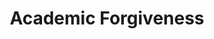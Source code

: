---
_schema: detail
title: Academic Forgiveness
type: detail
description:
topper:
  topper_type: Default
detail_blocks:
  - _bookshop_name: detail/rich-text
    text: Text.
column_blocks:
  - _bookshop_name: column/stat
    pre: Text.
---